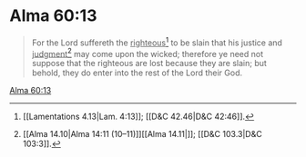 # Alma 60:13

> For the Lord suffereth the <u>righteous</u>[^a] to be slain that his justice and <u>judgment</u>[^b] may come upon the wicked; therefore ye need not suppose that the righteous are lost because they are slain; but behold, they do enter into the rest of the Lord their God.

[Alma 60:13](https://www.churchofjesuschrist.org/study/scriptures/bofm/alma/60?lang=eng&id=p13#p13)


[^a]: [[Lamentations 4.13|Lam. 4:13]]; [[D&C 42.46|D&C 42:46]].  
[^b]: [[Alma 14.10|Alma 14:11 (10–11)]][[Alma 14.11|]]; [[D&C 103.3|D&C 103:3]].  
